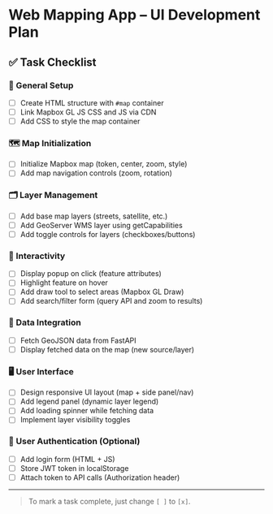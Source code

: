 # Web Mapping App – UI Development Plan

## ✅ Task Checklist

### 🧱 General Setup
- [ ] Create HTML structure with `#map` container
- [ ] Link Mapbox GL JS CSS and JS via CDN
- [ ] Add CSS to style the map container

### 🗺️ Map Initialization
- [ ] Initialize Mapbox map (token, center, zoom, style)
- [ ] Add map navigation controls (zoom, rotation)

### 🗂️ Layer Management
- [ ] Add base map layers (streets, satellite, etc.)
- [ ] Add GeoServer WMS layer using getCapabilities
- [ ] Add toggle controls for layers (checkboxes/buttons)

### 🧩 Interactivity
- [ ] Display popup on click (feature attributes)
- [ ] Highlight feature on hover
- [ ] Add draw tool to select areas (Mapbox GL Draw)
- [ ] Add search/filter form (query API and zoom to results)

### 🔁 Data Integration
- [ ] Fetch GeoJSON data from FastAPI
- [ ] Display fetched data on the map (new source/layer)

### 🖥️ User Interface
- [ ] Design responsive UI layout (map + side panel/nav)
- [ ] Add legend panel (dynamic layer legend)
- [ ] Add loading spinner while fetching data
- [ ] Implement layer visibility toggles

### 🔐 User Authentication (Optional)
- [ ] Add login form (HTML + JS)
- [ ] Store JWT token in localStorage
- [ ] Attach token to API calls (Authorization header)

---

> To mark a task complete, just change `[ ]` to `[x]`.
